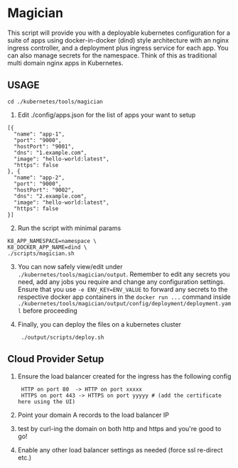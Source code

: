 # Magician

This script will provide you with a deployable kubernetes configuration for a suite of apps using docker-in-docker (dind) style architecture with an nginx ingress controller, and a deployment plus ingress service for each app. You can also manage secrets for the namespace. Think of this as traditional multi domain nginx apps in Kubernetes.

## USAGE

`cd ./kubernetes/tools/magician`

1) Edit ./config/apps.json for the list of apps your want to setup

  ```
  [{
    "name": "app-1",
    "port": "9000",
    "hostPort": "9001",
    "dns": "1.example.com",
    "image": "hello-world:latest",
    "https": false
  }, {
    "name": "app-2",
    "port": "9000",
    "hostPort": "9002",
    "dns": "2.example.com",
    "image": "hello-world:latest",
    "https": false
  }]

  ```

2. Run the script with minimal params

```
K8_APP_NAMESPACE=namespace \
K8_DOCKER_APP_NAME=dind \
./scripts/magician.sh
```

3. You can now safely view/edit under `./kubernetes/tools/magician/output`. Remember to edit any secrets you need, add any jobs you require and change any configuration settings. Ensure that you use `-e ENV_KEY=ENV_VALUE` to forward any secrets to the respective docker app containers in the `docker run ...` command inside `./kubernetes/tools/magician/output/config/deployment/deployment.yaml` before proceeding

4. Finally, you can deploy the files on a kubernetes cluster
   ```
    ./output/scripts/deploy.sh
   ```

## Cloud Provider Setup

1. Ensure the load balancer created for the ingress has the following config
   
   ```
    HTTP on port 80  -> HTTP on port xxxxx
    HTTPS on port 443 -> HTTPS on port yyyyy # (add the certificate here using the UI)
   ```

2. Point your domain A records to the load balancer IP
   
3. test by curl-ing the domain on both http and https and you're good to go!

4. Enable any other load balancer settings as needed (force ssl re-direct etc.)
